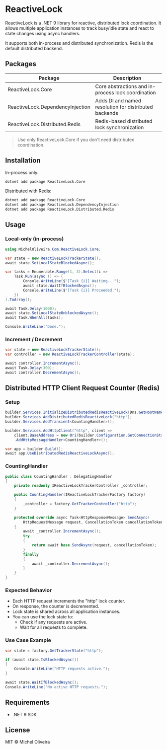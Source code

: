 # ReactiveLock

ReactiveLock is a .NET 9 library for reactive, distributed lock coordination. It allows multiple application instances to track busy/idle state and react to state changes using async handlers.

It supports both in-process and distributed synchronization. Redis is the default distributed backend.

## Packages

| Package                             | Description                                               |
|-------------------------------------|-----------------------------------------------------------|
| ReactiveLock.Core                  | Core abstractions and in-process lock coordination        |
| ReactiveLock.DependencyInjection   | Adds DI and named resolution for distributed backends     |
| ReactiveLock.Distributed.Redis     | Redis-based distributed lock synchronization              |

> Use only ReactiveLock.Core if you don't need distributed coordination.

## Installation

In-process only:

```bash
dotnet add package ReactiveLock.Core
```

Distributed with Redis:

```bash
dotnet add package ReactiveLock.Core
dotnet add package ReactiveLock.DependencyInjection
dotnet add package ReactiveLock.Distributed.Redis
```

## Usage

### Local-only (in-process)

```csharp
using MichelOliveira.Com.ReactiveLock.Core;

var state = new ReactiveLockTrackerState();
await state.SetLocalStateBlockedAsync();

var tasks = Enumerable.Range(1, 3).Select(i =>
    Task.Run(async () => {
        Console.WriteLine($"[Task {i}] Waiting...");
        await state.WaitIfBlockedAsync();
        Console.WriteLine($"[Task {i}] Proceeded.");
    })
).ToArray();

await Task.Delay(1000);
await state.SetLocalStateUnblockedAsync();
await Task.WhenAll(tasks);

Console.WriteLine("Done.");
```

### Increment / Decrement

```csharp
var state = new ReactiveLockTrackerState();
var controller = new ReactiveLockTrackerController(state);

await controller.IncrementAsync();
await Task.Delay(300);
await controller.DecrementAsync();
```

## Distributed HTTP Client Request Counter (Redis)

### Setup

```csharp
builder.Services.InitializeDistributedRedisReactiveLock(Dns.GetHostName());
builder.Services.AddDistributedRedisReactiveLock("http");
builder.Services.AddTransient<CountingHandler>();

builder.Services.AddHttpClient("http", client =>
    client.BaseAddress = new Uri(builder.Configuration.GetConnectionString("http")!))
    .AddHttpMessageHandler<CountingHandler>();

var app = builder.Build();
await app.UseDistributedRedisReactiveLockAsync();
```

### CountingHandler

```csharp
public class CountingHandler : DelegatingHandler
{
    private readonly IReactiveLockTrackerController _controller;

    public CountingHandler(IReactiveLockTrackerFactory factory)
    {
        _controller = factory.GetTrackerController("http");
    }

    protected override async Task<HttpResponseMessage> SendAsync(
        HttpRequestMessage request, CancellationToken cancellationToken)
    {
        await _controller.IncrementAsync();
        try
        {
            return await base.SendAsync(request, cancellationToken);
        }
        finally
        {
            await _controller.DecrementAsync();
        }
    }
}
```

### Expected Behavior

- Each HTTP request increments the "http" lock counter.
- On response, the counter is decremented.
- Lock state is shared across all application instances.
- You can use the lock state to:
  - Check if any requests are active.
  - Wait for all requests to complete.

### Use Case Example

```csharp
var state = factory.GetTrackerState("http");

if (await state.IsBlockedAsync())
{
    Console.WriteLine("HTTP requests active.");
}

await state.WaitIfBlockedAsync();
Console.WriteLine("No active HTTP requests.");
```

## Requirements

- .NET 9 SDK

## License

MIT © Michel Oliveira
